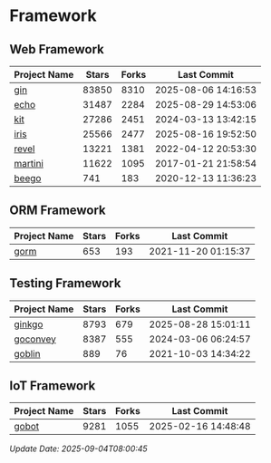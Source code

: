 # Framework

## Web Framework
| Project Name | Stars | Forks | Last Commit |
| ------------ | ----- | ----- | ----------- |
| [gin](https://github.com/gin-gonic/gin) | 83850 | 8310 | 2025-08-06 14:16:53 |
| [echo](https://github.com/labstack/echo) | 31487 | 2284 | 2025-08-29 14:53:06 |
| [kit](https://github.com/go-kit/kit) | 27286 | 2451 | 2024-03-13 13:42:15 |
| [iris](https://github.com/kataras/iris) | 25566 | 2477 | 2025-08-16 19:52:50 |
| [revel](https://github.com/revel/revel) | 13221 | 1381 | 2022-04-12 20:53:30 |
| [martini](https://github.com/go-martini/martini) | 11622 | 1095 | 2017-01-21 21:58:54 |
| [beego](https://github.com/astaxie/beego) | 741 | 183 | 2020-12-13 11:36:23 |

## ORM Framework
| Project Name | Stars | Forks | Last Commit |
| ------------ | ----- | ----- | ----------- |
| [gorm](https://github.com/jinzhu/gorm) | 653 | 193 | 2021-11-20 01:15:37 |

## Testing Framework
| Project Name | Stars | Forks | Last Commit |
| ------------ | ----- | ----- | ----------- |
| [ginkgo](https://github.com/onsi/ginkgo) | 8793 | 679 | 2025-08-28 15:01:11 |
| [goconvey](https://github.com/smartystreets/goconvey) | 8387 | 555 | 2024-03-06 06:24:57 |
| [goblin](https://github.com/franela/goblin) | 889 | 76 | 2021-10-03 14:34:22 |

## IoT Framework
| Project Name | Stars | Forks | Last Commit |
| ------------ | ----- | ----- | ----------- |
| [gobot](https://github.com/hybridgroup/gobot) | 9281 | 1055 | 2025-02-16 14:48:48 |

*Update Date: 2025-09-04T08:00:45*